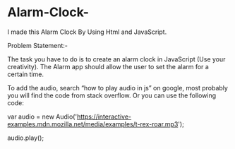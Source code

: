 # Alarm-Clock-
I made this Alarm Clock By Using Html and JavaScript.





Problem Statement:-

The task you have to do is to create an alarm clock in JavaScript (Use your creativity). The Alarm app should allow the user to set the alarm for a certain time. 

To add the audio, search “how to
play audio in js” on google, most probably you will find the code from stack overflow. Or you can use the following code:


var audio = new Audio('https://interactive-examples.mdn.mozilla.net/media/examples/t-rex-roar.mp3');

audio.play();
